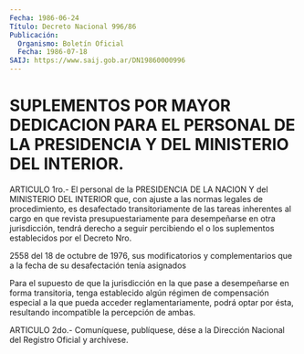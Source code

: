 ```yaml
---
Fecha: 1986-06-24
Título: Decreto Nacional 996/86
Publicación:
  Organismo: Boletín Oficial
  Fecha: 1986-07-18
SAIJ: https://www.saij.gob.ar/DN19860000996
---
```

# SUPLEMENTOS POR MAYOR DEDICACION PARA EL PERSONAL DE LA PRESIDENCIA Y DEL MINISTERIO DEL INTERIOR.

<a id="1"></a>
ARTICULO 1ro.- El personal de la PRESIDENCIA DE LA NACION Y del MINISTERIO  DEL  INTERIOR  que,  con ajuste a las normas legales de procedimiento,  es  desafectado  transitoriamente   de  las  tareas inherentes  al  cargo  en  que  revista  presupuestariamente   para desempeñarse    en  otra  jurisdicción,  tendrá  derecho  a  seguir percibiendo el o  los  suplementos establecidos por el Decreto Nro.

2558 del 18 de octubre de 1976, sus modificatorios y complementarios que a la  fecha de su desafectación tenía asignados

Para  el  supuesto  de  que la  jurisdicción  en  la  que  pase  a desempeñarse en forma transitoria,  tenga establecido algún régimen de compensación especial a la que pueda acceder reglamentariamente, podrá optar por ésta,  resultando  incompatible la percepción de ambas.

<a id="2"></a>
ARTICULO  2do.-  Comuníquese,  publíquese, dése a la Dirección Nacional del Registro Oficial y archívese.